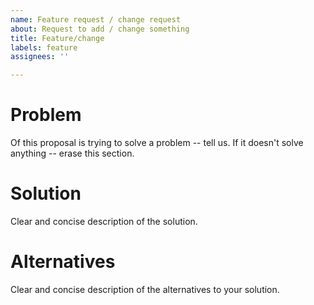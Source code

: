 ```yaml
---
name: Feature request / change request
about: Request to add / change something
title: Feature/change
labels: feature
assignees: ''

---
```


# Problem
Of this proposal is trying to solve a problem -- tell us. If it doesn't solve anything -- erase this section.

# Solution
Clear and concise description of the solution.

# Alternatives
Clear and concise description of the alternatives to your solution.
